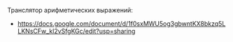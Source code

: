 Транслятор арифметических выражений:

  + https://docs.google.com/document/d/1f0sxMWU5og3gbwntKX8bkzq5LLKNsCFw_kl2vSfgKGc/edit?usp=sharing
